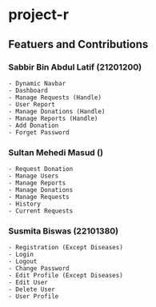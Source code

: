 # project-r

## Featuers and Contributions

### Sabbir Bin Abdul Latif (21201200)

    - Dynamic Navbar
    - Dashboard
    - Manage Requests (Handle)
    - User Report
    - Manage Donations (Handle)
    - Manage Reports (Handle)
    - Add Donation
    - Forget Password

### Sultan Mehedi Masud ()

    - Request Donation
    - Manage Users
    - Manage Reports
    - Manage Donations
    - Manage Requests
    - History
    - Current Requests

### Susmita Biswas (22101380)

    - Registration (Except Diseases)
    - Login
    - Logout
    - Change Password
    - Edit Profile (Except Diseases)
    - Edit User
    - Delete User
    - User Profile
